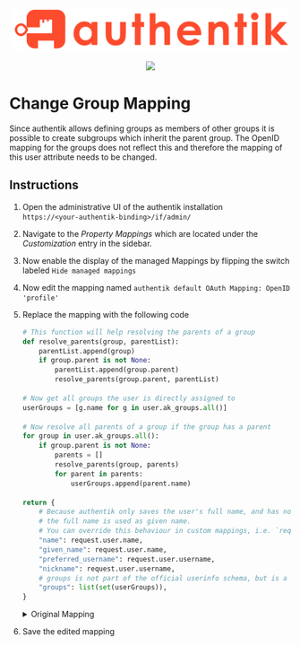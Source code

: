 <p align="center">
<img height="75dp" src="https://github.com/goauthentik/authentik/raw/3ecc715e91ed0bb8b019d2a8fe42d0eb6531a341/web/icons/icon_left_brand.svg"><br><br>
<img src="https://img.shields.io/badge/Importance-High-critical?style=for-the-badge">
</p>

# Change Group Mapping
Since authentik allows defining groups as members of other groups it is possible
to create subgroups which inherit the parent group.
The OpenID mapping for the groups does not reflect this and therefore the 
mapping of this user attribute needs to be changed.

## Instructions
1. Open the administrative UI of the authentik installation<br>
`https://<your-authentik-binding>/if/admin/` <br>

2. Navigate to the _Property Mappings_ which are located under the _Customization_
   entry in the sidebar.

3. Now enable the display of the managed Mappings by flipping the switch labeled
   `Hide managed mappings`

4. Now edit the mapping named `authentik default OAuth Mapping: OpenID 'profile'`

5. Replace the mapping with the following code
    ```python
    # This function will help resolving the parents of a group
    def resolve_parents(group, parentList):
        parentList.append(group)
        if group.parent is not None:
            parentList.append(group.parent)
            resolve_parents(group.parent, parentList)
    
    # Now get all groups the user is directly assigned to
    userGroups = [g.name for g in user.ak_groups.all()]

    # Now resolve all parents of a group if the group has a parent
    for group in user.ak_groups.all():
        if group.parent is not None:
            parents = []
            resolve_parents(group, parents)
            for parent in parents:
                userGroups.append(parent.name)

    return {
        # Because authentik only saves the user's full name, and has no concept of first and last names,
        # the full name is used as given name.
        # You can override this behaviour in custom mappings, i.e. `request.user.name.split(" ")`
        "name": request.user.name,
        "given_name": request.user.name,
        "preferred_username": request.user.username,
        "nickname": request.user.username,
        # groups is not part of the official userinfo schema, but is a quasi-standard
        "groups": list(set(userGroups)),
    }
    ```

    <details>
    <summary>Original Mapping</summary>

    ```python
    return {
        # Because authentik only saves the user's full name, and has no concept of first and last names,
        # the full name is used as given name.
        # You can override this behaviour in custom mappings, i.e. `request.user.name.split(" ")`
        "name": request.user.name,
        "given_name": request.user.name,
        "preferred_username": request.user.username,
        "nickname": request.user.username,
        # groups is not part of the official userinfo schema, but is a quasi-standard
        "groups": [group.name for group in request.user.ak_groups.all()],
    }
    ```
    </details>

6. Save the edited mapping
